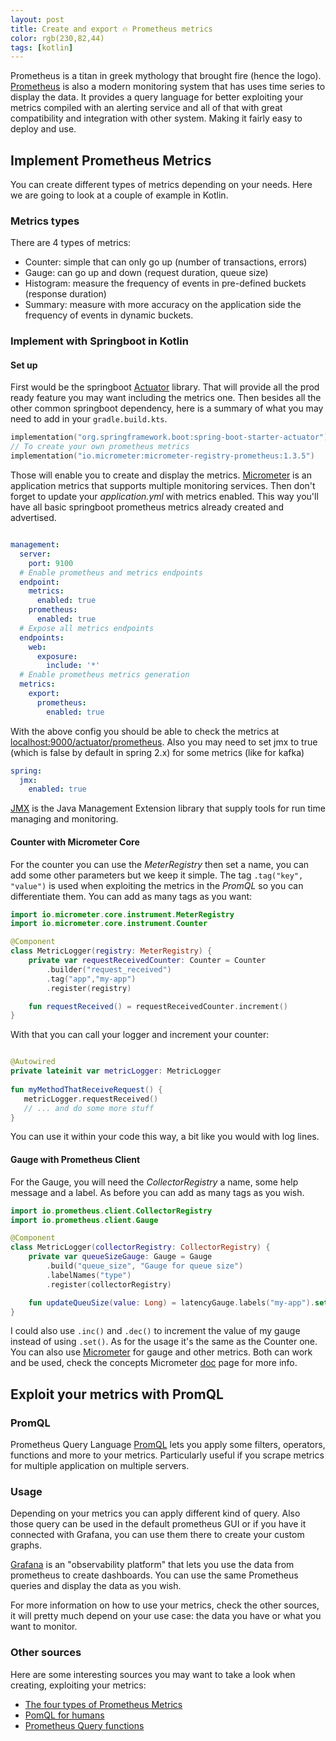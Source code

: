 ```yaml
---
layout: post
title: Create and export 🔥 Prometheus metrics
color: rgb(230,82,44)
tags: [kotlin]
---
```


Prometheus is a titan in greek mythology that brought fire (hence the logo).
[Prometheus](https://prometheus.io/) is also a modern monitoring system that has uses time series to display the data.
It provides a query language for better exploiting your metrics compiled with an alerting service and all of that
with great compatibility and integration with other system. Making it fairly easy to deploy and use.


## Implement Prometheus Metrics

You can create different types of metrics depending on your needs.
Here we are going to look at a couple of example in Kotlin.

### Metrics types

There are 4 types of metrics:

- Counter: simple that can only go up (number of transactions, errors)
- Gauge: can go up and down (request duration, queue size)
- Histogram: measure the frequency of events in  pre-defined buckets (response duration)
- Summary: measure with more accuracy on the application side the frequency of events in dynamic buckets.

### Implement with Springboot in Kotlin

#### Set up

First would be the springboot [Actuator](https://docs.spring.io/spring-boot/docs/current/reference/html/production-ready-features.html#production-ready-enabling) library.
That will provide all the prod ready feature you may want including the metrics one.
Then besides all the other common springboot dependency, here is a summary of what you may need to add in your `gradle.build.kts`.

```kotlin
implementation("org.springframework.boot:spring-boot-starter-actuator")
// To create your own prometheus metrics
implementation("io.micrometer:micrometer-registry-prometheus:1.3.5")
```

Those will enable you to create and display the metrics. 
[Micrometer](https://micrometer.io/) is an application metrics that supports multiple monitoring services.
Then don't forget to update your _application.yml_ with metrics enabled. 
This way you'll have all basic springboot prometheus metrics already created and advertised.

```yml

management:
  server:
    port: 9100
  # Enable prometheus and metrics endpoints
  endpoint:
    metrics:
      enabled: true
    prometheus:
      enabled: true
  # Expose all metrics endpoints
  endpoints:
    web:
      exposure:
        include: '*'
  # Enable prometheus metrics generation
  metrics:
    export:
      prometheus:
        enabled: true
```

With the above config you should be able to check the metrics at [localhost:9000/actuator/prometheus](http://localhost:9000/actuator/prometheus).
Also you may need to set jmx to true (which is false by default in spring 2.x) for some metrics (like for kafka)

```yml
spring:
  jmx:
    enabled: true
```

[JMX](https://en.wikipedia.org/wiki/Java_Management_Extensions) is the Java Management Extension library that supply tools 
for run time managing and monitoring.

#### Counter with Micrometer Core

For the counter you can use the _MeterRegistry_ then set a name, you can add some other parameters but we keep it simple.
The tag `.tag("key", "value")` is used when exploiting the metrics in the _PromQL_ so you can differentiate them. 
You can add as many tags as you want:

```kotlin
import io.micrometer.core.instrument.MeterRegistry
import io.micrometer.core.instrument.Counter

@Component
class MetricLogger(registry: MeterRegistry) {
    private var requestReceivedCounter: Counter = Counter
        .builder("request_received")
        .tag("app","my-app")
        .register(registry)

    fun requestReceived() = requestReceivedCounter.increment()
}
```

With that you can call your logger and increment your counter:

```kotlin

@Autowired
private lateinit var metricLogger: MetricLogger
    
fun myMethodThatReceiveRequest() {
   metricLogger.requestReceived()
   // ... and do some more stuff
}

```

You can use it within your code this way, a bit like you would with log lines.

#### Gauge with Prometheus Client

For the Gauge, you will need the _CollectorRegistry_ a name, some help message and a label.
As before you can add as many tags as you wish.

```kotlin
import io.prometheus.client.CollectorRegistry
import io.prometheus.client.Gauge

@Component
class MetricLogger(collectorRegistry: CollectorRegistry) {
    private var queueSizeGauge: Gauge = Gauge
        .build("queue_size", "Gauge for queue size")
        .labelNames("type")
        .register(collectorRegistry)

    fun updateQueuSize(value: Long) = latencyGauge.labels("my-app").set(value.toDouble())
}
```

I could also use `.inc()` and `.dec()` to increment the value of my gauge instead of using `.set()`.
As for the usage it's the same as the Counter one.
You can also use [Micrometer](https://www.baeldung.com/micrometer) for gauge and other metrics.
Both can work and be used, check the concepts Micrometer [doc](https://micrometer.io/docs/concepts) page for more info.

## Exploit your metrics with PromQL

### PromQL

Prometheus Query Language [PromQL](https://prometheus.io/docs/prometheus/latest/querying/basics/)
lets you apply some filters, operators, functions and more to your metrics.
Particularly useful if you scrape metrics for multiple application on multiple servers.

### Usage

Depending on your metrics you can apply different kind of query.
Also those query can be used in the default prometheus GUI or 
if you have it connected with Grafana, you can use them there to create your custom graphs.

[Grafana](https://grafana.com/) is an "observability platform" that lets you use the data from prometheus to create dashboards.
You can use the same Prometheus queries and display the data as you wish.

For more information on how to use your metrics, check the other sources, 
it will pretty much depend on your use case: the data you have or what you want to monitor.

### Other sources

Here are some interesting sources you may want to take a look when creating, exploiting your metrics:

- [The four types of Prometheus Metrics](https://tomgregory.com/the-four-types-of-prometheus-metrics/)
- [PomQL for humans](https://timber.io/blog/promql-for-humans/)
- [Prometheus Query functions](https://prometheus.io/docs/prometheus/latest/querying/functions/)
